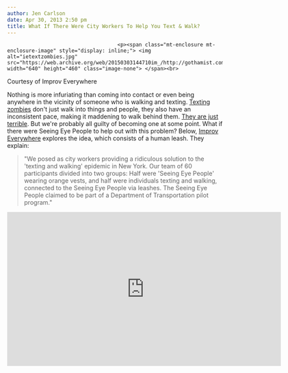 ```yaml
---
author: Jen Carlson
date: Apr 30, 2013 2:50 pm
title: What If There Were City Workers To Help You Text & Walk?
---
```


	
										<p><span class="mt-enclosure mt-enclosure-image" style="display: inline;"> <img alt="ietextzombies.jpg" src="https://web.archive.org/web/20150303144710im_/http://gothamist.com/attachments/arts_jen/ietextzombies.jpg" width="640" height="460" class="image-none"> </span><br>
<span class="photo_caption">Courtesy of Improv Everywhere</span></p>

<p>Nothing is more infuriating than coming into contact or even being anywhere in the vicinity of someone who is walking and texting. <a href="https://web.archive.org/web/20150303144710/http://gothamist.com/tags/textingzombies">Texting zombies</a> don&apos;t just walk into things and people, they also have an inconsistent pace, making it maddening to walk behind them. <a href="https://web.archive.org/web/20150303144710/http://gothamist.com/2012/03/22/texting_zombies.php">They are just terrible</a>. But we&apos;re probably all guilty of becoming one at some point. What if there were Seeing Eye People to help out with this problem? Below, <a href="https://web.archive.org/web/20150303144710/http://improveverywhere.com/2013/04/30/seeing-eye-people/">Improv Everywhere</a> explores the idea, which consists of a human leash. They explain:</p>

<blockquote>&quot;We posed as city workers providing a ridiculous solution to the &apos;texting and walking&apos; epidemic in New York. Our team of 60 participants divided into two groups: Half were &apos;Seeing Eye People&apos; wearing orange vests, and half were individuals texting and walking, connected to the Seeing Eye People via leashes. The Seeing Eye People claimed to be part of a Department of Transportation pilot program.&quot;</blockquote>

<p><iframe width="640" height="360" src="https://web.archive.org/web/20150303144710if_/http://www.youtube.com/embed/kNyTqIsrk0w" frameborder="0" allowfullscreen></iframe></p>					
										
									
				